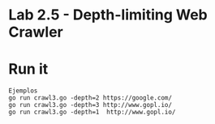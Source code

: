 Lab 2.5 - Depth-limiting Web Crawler
====================================

Run it
==========

```
Ejemplos 
go run crawl3.go -depth=2 https://google.com/
go run crawl3.go -depth=3 http://www.gopl.io/
go run crawl3.go -depth=1  http://www.gopl.io/

```
